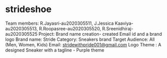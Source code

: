 # strideshoe
Team members:   R.Jayasri-au2020305511, J.Jessica Kaaviya-au2020305513, R.Roopasree-au2020305520, R.Sreenidhiraj-au2020305525
Project: Brand name creation- created Email id and a brand logo
Brand name: Stride
Category: Sneakers brand
Target Audience: All (Men, Women, Kids)
Email: stridewithpride001@gmail.com
Logo Theme : A designed Sneaker with a tagline - Purple theme 
